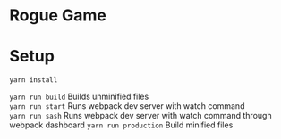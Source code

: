 # Rogue Game

# Setup

`yarn install`

`yarn run build` Builds unminified files  
`yarn run start` Runs webpack dev server with watch command  
`yarn run sash` Runs webpack dev server with watch command through webpack dashboard
`yarn run production` Build minified files
